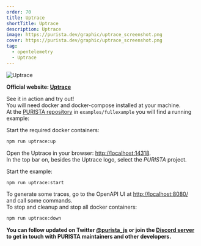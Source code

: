 ```yaml
---
order: 70
title: Uptrace
shortTitle: Uptrace
description: Uptrace
image: https://purista.dev/graphic/uptrace_screenshot.png
cover: https://purista.dev/graphic/uptrace_screenshot.png
tag:
  - opentelemetry
  - Uptrace
---
```



![Uptrace](/graphic/uptrace_screenshot.png)

__Official website: [Uptrace](https://uptrace.io)__

See it in action and try out!  
You will need docker and docker-compose installed at your machine.  
At the [PURISTA repository](https://github.com/sebastianwessel/purista) in `examples/fullexample` you will find a running example:

Start the required docker containers:

```bash
npm run uptrace:up
```

Open the Uptrace in your browser: [http://localhost:14318](http://localhost:14318).  
In the top bar on, besides the Uptrace logo, select the _PURISTA_ project.

Start the example:

```bash
npm run uptrace:start
```

To generate some traces, go to the OpenAPI UI at [http://localhost:8080/](http://localhost:8080/) and call some commands.  
To stop and cleanup and stop all docker containers:

```bash
npm run uptrace:down
```

__You can follow updated on Twitter [@purista_js](https://twitter.com/purista_js) or join the [Discord server](https://discord.gg/9feaUm3H2v) to get in touch with PURISTA maintainers and other developers.__
